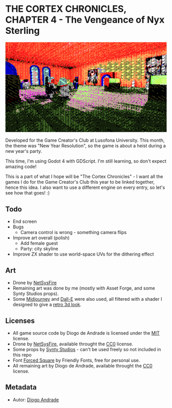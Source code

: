 # THE CORTEX CHRONICLES, CHAPTER 4 - The Vengeance of Nyx Sterling

![TitleImage](screenshots/screen02.png)

Developed for the Game Creator's Club at Lusofona University.
This month, the theme was "New Year Resolution", so the game is about a heist during a new year's party.

This time, I'm using Godot 4 with GDScript. I'm still learning, so don't expect amazing code!

This is a part of what I hope will be "The Cortex Chronicles" - I want all the games I do for the Game Creator's Club this year to be linked together, hence this idea.
I also want to use a different engine on every entry, so let's see how that goes! :)

## Todo

- End screen
- Bugs
  - Camera control is wrong - something camera flips
- Improve art overall (polish)
  - Add female guest
  - Party: city skyline
- Improve ZX shader to use world-space UVs for the dithering effect

## Art

- Drone by [NetSysFire]
- Remaining art was done by me (mostly with Asset Forge, and some Synty Studios props).
- Some [Midjourney] and [Dall-E] were also used, all filtered with a shader I designed to give a [retro 3d look].

## Licenses

- All game source code by Diogo de Andrade is licensed under the [MIT] license.
- Drone by [NetSysFire], available throught the [CC0] license.
- Some props by [Synty Studios] - can't be used freely so not included in this repo
- Font [Forced Square] by Friendly Fonts, free for personal use.
- All remaining art by Diogo de Andrade, available throught the [CC0] license.

## Metadata

- Autor: [Diogo Andrade]

[Diogo Andrade]:https://github.com/DiogoDeAndrade
[Midjourney]:https://www.midjourney.com/home/
[Dall-E]:https://openai.com/dall-e-3
[Synty Studios]:https://www.syntystudios.com/
[NetSysFire]:https://opengameart.org/users/netsysfire
[CC0]:https://creativecommons.org/publicdomain/zero/1.0/
[CC-BY 3.0]:https://creativecommons.org/licenses/by/3.0/
[Forced Square]:https://www.dafont.com/pt/forced-square.font
[retro 3d look]:https://github.com/DiogoDeAndrade/dithered_palette
[MIT]:LICENSE
